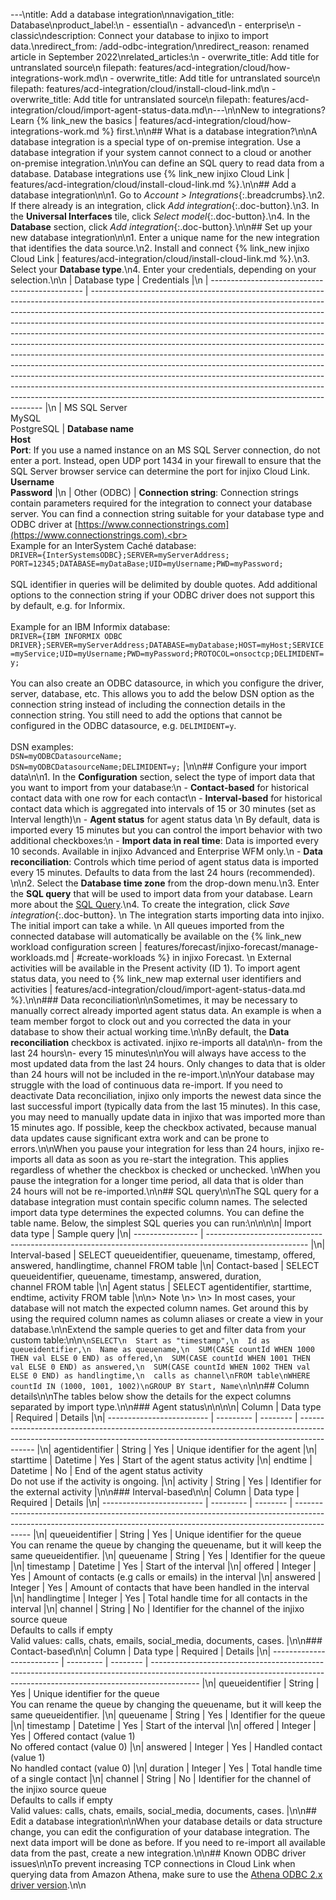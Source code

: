 ---\ntitle: Add a database integration\nnavigation_title: Database\nproduct_label:\n  - essential\n  - advanced\n  - enterprise\n  - classic\ndescription: Connect your database to injixo to import data.\nredirect_from: /add-odbc-integration/\nredirect_reason: renamed article in September 2022\nrelated_articles:\n  - overwrite_title: Add title for untranslated source\n    filepath: features/acd-integration/cloud/how-integrations-work.md\n  - overwrite_title: Add title for untranslated source\n    filepath: features/acd-integration/cloud/install-cloud-link.md\n  - overwrite_title: Add title for untranslated source\n    filepath: features/acd-integration/cloud/import-agent-status-data.md\n---\n\nNew to integrations? Learn {% link_new the basics | features/acd-integration/cloud/how-integrations-work.md %} first.\n\n## What is a database integration?\n\nA database integration is a special type of on-premise integration. Use a database integration if your system cannot connect to a cloud or another on-premise integration.\n\nYou can define an SQL query to read data from a database. Database integrations use {% link_new injixo Cloud Link | features/acd-integration/cloud/install-cloud-link.md %}.\n\n## Add a database integration\n\n1. Go to _Account > Integrations_{:.breadcrumbs}.\n2. If there already is an integration, click _Add integration_{:.doc-button}.\n3. In the **Universal Interfaces** tile, click _Select model_{:.doc-button}.\n4. In the **Database** section, click _Add integration_{:.doc-button}.\n\n## Set up your new database integration\n\n1. Enter a unique name for the new integration that identifies the data source.\n2. Install and connect {% link_new injixo Cloud Link | features/acd-integration/cloud/install-cloud-link.md %}.\n3. Select your **Database type**.\n4. Enter your credentials, depending on your selection.\n\n   | Database type                                  | Credentials                                                                                                                                                                                                                                                                                                                                                                                                                                                                                                                                                                                                                                                                                                                                                                                                                                                                    |\n   | ---------------------------------------------- | ------------------------------------------------------------------------------------------------------------------------------------------------------------------------------------------------------------------------------------------------------------------------------------------------------------------------------------------------------------------------------------------------------------------------------------------------------------------------------------------------------------------------------------------------------------------------------------------------------------------------------------------------------------------------------------------------------------------------------------------------------------------------------------------------------------------------------------------------------------------------------ |\n   | MS&nbsp;SQL&nbsp;Server<br>MySQL<br>PostgreSQL | **Database name**<br>**Host**<br>**Port**: If you use a named instance on an MS SQL Server connection, do not enter a port. Instead, open UDP port 1434 in your firewall to ensure that the SQL Server browser service can determine the port for injixo Cloud Link.<br>**Username**<br>**Password**                                                                                                                                                                                                                                                                                                                                                                                                                                                                                                                                                                           |\n   | Other (ODBC)                                   | **Connection string**: Connection strings contain parameters required for the integration to connect your database server. You can find a connection string suitable for your database type and ODBC driver at [https://www.connectionstrings.com](https://www.connectionstrings.com).<br><br>Example for an InterSystem Caché database:<br>`DRIVER={InterSystemsODBC};SERVER=myServerAddress;` `PORT=12345;DATABASE=myDataBase;UID=myUsername;PWD=myPassword;` <br><br>SQL identifier in queries will be delimited by double quotes. Add additional options to the connection string if your ODBC driver does not support this by default, e.g. for Informix.<br><br>Example for an IBM Informix database:<br>`DRIVER={IBM INFORMIX ODBC DRIVER};SERVER=myServerAddress;DATABASE=myDatabase;HOST=myHost;SERVICE=myService;UID=myUsername;PWD=myPassword;PROTOCOL=onsoctcp;DELIMIDENT=y;`<br><br>You can also create an ODBC datasource, in which you configure the driver, server, database, etc. This allows you to add the below DSN option as the connection string instead of including the connection details in the connection string. You still need to add the options that cannot be configured in the ODBC datasource, e.g. `DELIMIDENT=y`.<br><br>DSN examples:<br> `DSN=myODBCDatasourceName;`<br>`DSN=myODBCDatasourceName;DELIMIDENT=y;` |\n\n## Configure your import data\n\n1. In the **Configuration** section, select the type of import data that you want to import from your database:\n   - **Contact-based** for historical contact data with one row for each contact\n   - **Interval-based** for historical contact data which is aggregated into intervals of 15 or 30 minutes (set as Interval length)\n   - **Agent status** for agent status data  \n    By default, data is imported every 15 minutes but you can control the import behavior with two additional checkboxes:\n        - **Import data in real time**: Data is imported every 10 seconds. Available in injixo Advanced and Enterprise WFM only.\n        - **Data reconciliation**: Controls which time period of agent status data is imported every 15 minutes. Defaults to data from the last 24 hours (recommended).  \n\n2. Select the **Database time zone** from the drop-down menu.\n3. Enter the **SQL query** that will be used to import data from your database. Learn more about the [SQL Query](#sql-query).\n4. To create the integration, click _Save integration_{:.doc-button}.  \n   The integration starts importing data into injixo. The initial import can take a while.  \n   All queues imported from the connected database will automatically be available on the {% link_new workload configuration screen | features/forecast/injixo-forecast/manage-workloads.md | #create-workloads %} in injixo Forecast.  \n   External activities will be available in the Present activity (ID 1). To import agent status data, you need to {% link_new map external user identifiers and activities | features/acd-integration/cloud/import-agent-status-data.md %}.\n\n### Data reconciliation\n\nSometimes, it may be necessary to manually correct already imported agent status data. An example is when a team member forgot to clock out and you corrected the data in your database to show their actual working time.\n\nBy default, the **Data reconciliation** checkbox is activated. injixo re-imports all data\n\n- from the last 24&nbsp;hours\n- every 15&nbsp;minutes\n\nYou will always have access to the most updated data from the last 24 hours. Only changes to data that is older than 24 hours will not be included in the re-import.\n\nYour database may struggle with the load of continuous data re-import. If you need to deactivate Data reconciliation, injixo only imports the newest data since the last successful import (typically data from the last 15&nbsp;minutes). In this case, you may need to manually update data in injixo that was imported more than 15&nbsp;minutes ago. If possible, keep the checkbox activated, because manual data updates cause significant extra work and can be prone to errors.\n\nWhen you pause your integration for less than 24&nbsp;hours, injixo re-imports all data as soon as you re-start the integration. This applies regardless of whether the checkbox is checked or unchecked.  \nWhen you pause the integration for a longer time period, all data that is older than 24&nbsp;hours will not be re-imported.\n\n## SQL query\n\nThe SQL query for a database integration must contain specific column names. The selected import data type determines the expected columns. You can define the table name. Below, the simplest SQL queries you can run:\n\n<style>\ntable th:first-of-type {\n   width: 20%;\n}\ntable th:nth-of-type(4) {\n   width: 50%;\n}\n</style>\n\n| Import data type | Sample query                                                                                            |\n| ---------------- | ------------------------------------------------------------------------------------------------------- |\n| Interval-based   | SELECT queueidentifier, queuename, timestamp, offered, answered, handlingtime, channel FROM table |\n| Contact-based    | SELECT queueidentifier, queuename, timestamp, answered, duration, channel FROM table              |\n| Agent status     | SELECT agentidentifier, starttime, endtime, activity FROM table                                   |\n\n> Note \n> \n> In most cases, your database will not match the expected column names. Get around this by using the required column names as column aliases or create a view in your database.\n\nExtend the sample queries to get and filter data from your custom table:\n\n```\nSELECT\n  Start as "timestamp",\n  Id as queueidentifier,\n  Name as queuename,\n  SUM(CASE countId WHEN 1000 THEN val ELSE 0 END) as offered,\n  SUM(CASE countId WHEN 1001 THEN val ELSE 0 END) as answered,\n  SUM(CASE countId WHEN 1002 THEN val ELSE 0 END) as handlingtime,\n  calls as channel\nFROM table\nWHERE countId IN (1000, 1001, 1002)\nGROUP BY Start, Name\n```\n\n## Column details\n\nThe tables below show the details for the expect columns separated by import type.\n\n### Agent status\n\n<style>\n\ntable {\n   width: 100%;\n}  \ntable th:first-of-type {\n   width: 20%;\n}\ntable th:nth-of-type(4) {\n   width: 50%;\n}\n</style>\n\n| Column                    | Data type | Required | Details                                                                                                                                                                  |\n| ------------------------- | --------- | -------- | ------------------------------------------------------------------------------------------------------------------------------------------------------------------------ |\n| agentidentifier           | String    | Yes      | Unique identifier for the agent                                                                                                                                          |\n| starttime                 | Datetime  | Yes      | Start of the agent status activity                                                                                                                                       |\n| endtime                   | Datetime  | No       | End of the agent status activity<br>Do not use if the activity is ongoing.                                                                                               |\n| activity                  | String    | Yes      | Identifier for the external activity                                                                                                                                     |\n\n### Interval-based\n\n| Column                    | Data type | Required | Details                                                                                                                                                                  |\n| ------------------------- | --------- | -------- | ------------------------------------------------------------------------------------------------------------------------------------------------------------------------ |\n| queueidentifier           | String    | Yes      | Unique identifier for the queue<br>You can rename the queue by changing the queuename, but it will keep the same queueidentifier.                                        |\n| queuename                 | String    | Yes      | Identifier for the queue                                                                                                                                                 |\n| timestamp                 | Datetime  | Yes      | Start of the interval                                                                                                                                                    |\n| offered                   | Integer   | Yes      | Amount of contacts (e.g calls or emails) in the interval                                                                                                                 |\n| answered                  | Integer   | Yes      | Amount of contacts that have been handled in the interval                                                                                                                |\n| handlingtime              | Integer   | Yes      | Total handle time for all contacts in the interval                                                                                                                       |\n| channel                   | String    | No       | Identifier for the channel of the injixo source queue<br>Defaults to calls if empty<br>Valid values: calls, chats, emails, social_media, documents, cases. |\n\n### Contact-based\n\n| Column                    | Data type | Required | Details                                                                                                                                                                  |\n| ------------------------- | --------- | -------- | ------------------------------------------------------------------------------------------------------------------------------------------------------------------------ |\n| queueidentifier           | String    | Yes      | Unique identifier for the queue<br>You can rename the queue by changing the queuename, but it will keep the same queueidentifier.                                        |\n| queuename                 | String    | Yes      | Identifier for the queue                                                                                                                                                 |\n| timestamp                 | Datetime  | Yes      | Start of the interval                                                                                                                                                    |\n| offered                   | Integer   | Yes      | Offered contact (value 1)<br>No offered contact (value 0)                                                                                                                |\n| answered                  | Integer   | Yes      | Handled contact (value 1)<br>No handled contact (value 0)                                                                                                                |\n| duration                  | Integer   | Yes      | Total handle time of a single contact                                                                                                                                    |\n| channel                   | String    | No       | Identifier for the channel of the injixo source queue<br>Defaults to calls if empty<br>Valid values: calls, chats, emails, social_media, documents, cases. |\n\n## Edit a database integration\n\nWhen your database details or data structure change, you can edit the configuration of your database integration. The next data import will be done as before. If you need to re-import all available data from the past, create a new integration.\n\n## Known ODBC driver issues\n\nTo prevent increasing TCP connections in Cloud Link when querying data from Amazon Athena, make sure to use the [Athena ODBC 2.x driver version](https://docs.aws.amazon.com/athena/latest/ug/odbc-v2-driver.html).\n\n